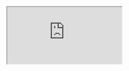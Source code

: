 <div class="flex-vertical flex-top">
  <iframe src="https://mobi-css.github.io/mobi-plugin-container/" class="site-iframe unit" onload="javascript:console.log(this)"></iframe>
</div>